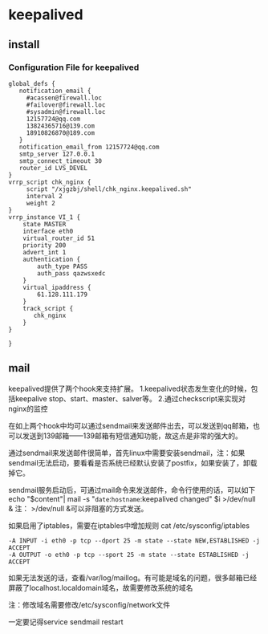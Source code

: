keepalived
===
## install

### Configuration File for keepalived

```
global_defs {
   notification_email {
     #acassen@firewall.loc
     #failover@firewall.loc
     #sysadmin@firewall.loc
     12157724@qq.com
     13824365716@139.com
     18910826870@189.com
   }
   notification_email_from 12157724@qq.com
   smtp_server 127.0.0.1
   smtp_connect_timeout 30
   router_id LVS_DEVEL
}
vrrp_script chk_nginx {
     script "/xjgzbj/shell/chk_nginx.keepalived.sh"
     interval 2
     weight 2
}
vrrp_instance VI_1 {
    state MASTER
    interface eth0
    virtual_router_id 51
    priority 200
    advert_int 1
    authentication {
        auth_type PASS
        auth_pass qazwsxedc
    }
    virtual_ipaddress {
        61.128.111.179
    }
    track_script {
       chk_nginx 
    }
}

}
```


## mail

keepalived提供了两个hook来支持扩展。
1.keepalived状态发生变化的时候，包括keepalive stop、start、master、salver等。
2.通过checkscript来实现对nginx的监控

在如上两个hook中均可以通过sendmail来发送邮件出去，可以发送到qq邮箱，也可以发送到139邮箱——139邮箱有短信通知功能，故这点是非常的强大的。

通过sendmail来发送邮件很简单，首先linux中需要安装sendmail，注：如果sendmail无法启动，要看看是否系统已经默认安装了postfix，如果安装了，卸载掉它。

sendmail服务启动后，可通过mail命令来发送邮件，命令行使用的话，可以如下
echo "$content"| mail -s "`date`:`hostname`:keepalived changed" $i >/dev/null &
注： >/dev/null &可以非阻塞的方式发送。

如果启用了iptables，需要在iptables中增加规则
 cat /etc/sysconfig/iptables

```
-A INPUT -i eth0 -p tcp --dport 25 -m state --state NEW,ESTABLISHED -j ACCEPT
-A OUTPUT -o eth0 -p tcp --sport 25 -m state --state ESTABLISHED -j ACCEPT
```


如果无法发送的话，查看/var/log/maillog。有可能是域名的问题，很多邮箱已经屏蔽了localhost.localdomain域名，故需要修改系统的域名

注：修改域名需要修改/etc/sysconfig/network文件

一定要记得service sendmail restart

